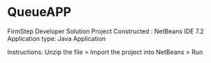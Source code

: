 # QueueAPP
FirmStep Developer Solution
Project Constructed : NetBeans IDE 7.2
Application type: Java Application

Instructions: Unzip the file > Import the project into NetBeans > Run
